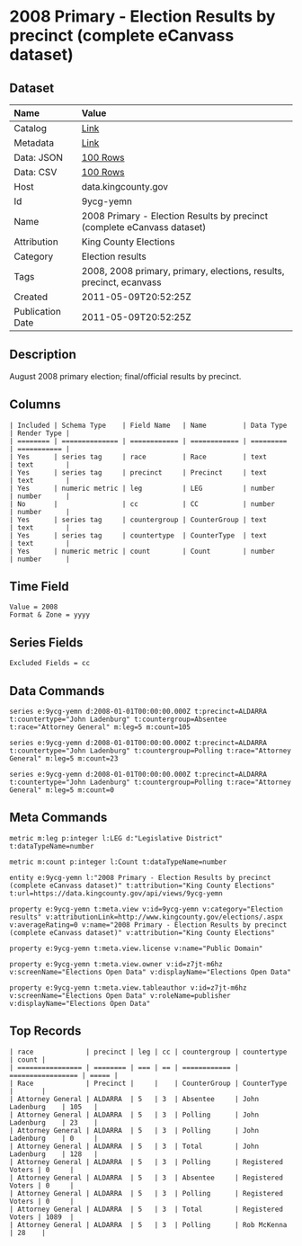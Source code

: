 # 2008 Primary - Election Results by precinct (complete eCanvass dataset)

## Dataset

| Name | Value |
| :--- | :---- |
| Catalog | [Link](https://catalog.data.gov/dataset/election-results-august-2008-primary-cumulative-58bb0) |
| Metadata | [Link](https://data.kingcounty.gov/api/views/9ycg-yemn) |
| Data: JSON | [100 Rows](https://data.kingcounty.gov/api/views/9ycg-yemn/rows.json?max_rows=100) |
| Data: CSV | [100 Rows](https://data.kingcounty.gov/api/views/9ycg-yemn/rows.csv?max_rows=100) |
| Host | data.kingcounty.gov |
| Id | 9ycg-yemn |
| Name | 2008 Primary - Election Results by precinct (complete eCanvass dataset) |
| Attribution | King County Elections |
| Category | Election results |
| Tags | 2008, 2008 primary, primary, elections, results, precinct, ecanvass |
| Created | 2011-05-09T20:52:25Z |
| Publication Date | 2011-05-09T20:52:25Z |

## Description

August 2008 primary election; final/official results by precinct.

## Columns

```ls
| Included | Schema Type    | Field Name   | Name         | Data Type | Render Type |
| ======== | ============== | ============ | ============ | ========= | =========== |
| Yes      | series tag     | race         | Race         | text      | text        |
| Yes      | series tag     | precinct     | Precinct     | text      | text        |
| Yes      | numeric metric | leg          | LEG          | number    | number      |
| No       |                | cc           | CC           | number    | number      |
| Yes      | series tag     | countergroup | CounterGroup | text      | text        |
| Yes      | series tag     | countertype  | CounterType  | text      | text        |
| Yes      | numeric metric | count        | Count        | number    | number      |
```

## Time Field

```ls
Value = 2008
Format & Zone = yyyy
```

## Series Fields

```ls
Excluded Fields = cc
```

## Data Commands

```ls
series e:9ycg-yemn d:2008-01-01T00:00:00.000Z t:precinct=ALDARRA t:countertype="John Ladenburg" t:countergroup=Absentee t:race="Attorney General" m:leg=5 m:count=105

series e:9ycg-yemn d:2008-01-01T00:00:00.000Z t:precinct=ALDARRA t:countertype="John Ladenburg" t:countergroup=Polling t:race="Attorney General" m:leg=5 m:count=23

series e:9ycg-yemn d:2008-01-01T00:00:00.000Z t:precinct=ALDARRA t:countertype="John Ladenburg" t:countergroup=Polling t:race="Attorney General" m:leg=5 m:count=0
```

## Meta Commands

```ls
metric m:leg p:integer l:LEG d:"Legislative District" t:dataTypeName=number

metric m:count p:integer l:Count t:dataTypeName=number

entity e:9ycg-yemn l:"2008 Primary - Election Results by precinct (complete eCanvass dataset)" t:attribution="King County Elections" t:url=https://data.kingcounty.gov/api/views/9ycg-yemn

property e:9ycg-yemn t:meta.view v:id=9ycg-yemn v:category="Election results" v:attributionLink=http://www.kingcounty.gov/elections/.aspx v:averageRating=0 v:name="2008 Primary - Election Results by precinct (complete eCanvass dataset)" v:attribution="King County Elections"

property e:9ycg-yemn t:meta.view.license v:name="Public Domain"

property e:9ycg-yemn t:meta.view.owner v:id=z7jt-m6hz v:screenName="Elections Open Data" v:displayName="Elections Open Data"

property e:9ycg-yemn t:meta.view.tableauthor v:id=z7jt-m6hz v:screenName="Elections Open Data" v:roleName=publisher v:displayName="Elections Open Data"
```

## Top Records

```ls
| race             | precinct | leg | cc | countergroup | countertype       | count | 
| ================ | ======== | === | == | ============ | ================= | ===== | 
| Race             | Precinct |     |    | CounterGroup | CounterType       |       | 
| Attorney General | ALDARRA  | 5   | 3  | Absentee     | John Ladenburg    | 105   | 
| Attorney General | ALDARRA  | 5   | 3  | Polling      | John Ladenburg    | 23    | 
| Attorney General | ALDARRA  | 5   | 3  | Polling      | John Ladenburg    | 0     | 
| Attorney General | ALDARRA  | 5   | 3  | Total        | John Ladenburg    | 128   | 
| Attorney General | ALDARRA  | 5   | 3  | Polling      | Registered Voters | 0     | 
| Attorney General | ALDARRA  | 5   | 3  | Absentee     | Registered Voters | 0     | 
| Attorney General | ALDARRA  | 5   | 3  | Polling      | Registered Voters | 0     | 
| Attorney General | ALDARRA  | 5   | 3  | Total        | Registered Voters | 1089  | 
| Attorney General | ALDARRA  | 5   | 3  | Polling      | Rob McKenna       | 28    | 
```